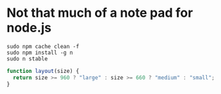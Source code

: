 # Not that much of a note pad for node.js

```shell
sudo npm cache clean -f
sudo npm install -g n
sudo n stable
```

```js
function layout(size) {
  return size >= 960 ? "large" : size >= 660 ? "medium" : "small";
}
```
